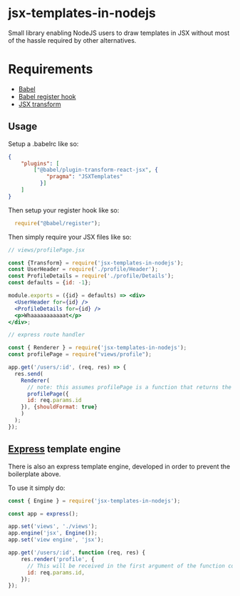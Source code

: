 # jsx-templates-in-nodejs

Small library enabling NodeJS users to draw templates in JSX without most of the hassle required by other alternatives. 

# Requirements
- [Babel][1]
- [Babel register hook][3]
- [JSX transform][2]

## Usage

Setup a .babelrc like so: 

```json
{
    "plugins": [
        ["@babel/plugin-transform-react-jsx", {
            "pragma": "JSXTemplates"
          }]
    ]
}
```

Then setup your register hook like so: 
```js
  require("@babel/register");
```

Then simply require your JSX files like so: 

```jsx
// views/profilePage.jsx

const {Transform} = require('jsx-templates-in-nodejs');
const UserHeader = require('./profile/Header');
const ProfileDetails = require('./profile/Details');
const defaults = {id: -1};

module.exports = ({id} = defaults) => <div>
  <UserHeader for={id} />
  <ProfileDetails for={id} />
  <p>Whaaaaaaaaaaat</p>
</div>;
```

```js
// express route handler

const { Renderer } = require('jsx-templates-in-nodejs');
const profilePage = require("views/profile");

app.get('/users/:id', (req, res) => {
  res.send(
    Renderer(
      // note: this assumes profilePage is a function that returns the JSX for the requested page
      profilePage({ 
      id: req.params.id
    }), {shouldFormat: true}    
    )
  );
});
```

## [Express][4] template engine

There is also an express template engine, developed in order to prevent the boilerplate above.

To use it simply do: 

```jsx
const { Engine } = require('jsx-templates-in-nodejs');

const app = express();

app.set('views', './views');
app.engine('jsx', Engine());
app.set('view engine', 'jsx');

app.get('/users/:id', function (req, res) {
    res.render('profile', { 
      // This will be received in the first argument of the function contained in the JSX template file described above
      id: req.params.id,
    });
});
```



[1]: https://babeljs.io/docs
[2]: https://babeljs.io/docs/en/babel-plugin-transform-react-jsx
[3]: https://babeljs.io/docs/en/babel-register
[4]: http://expressjs.com/en/guide/using-template-engines.html